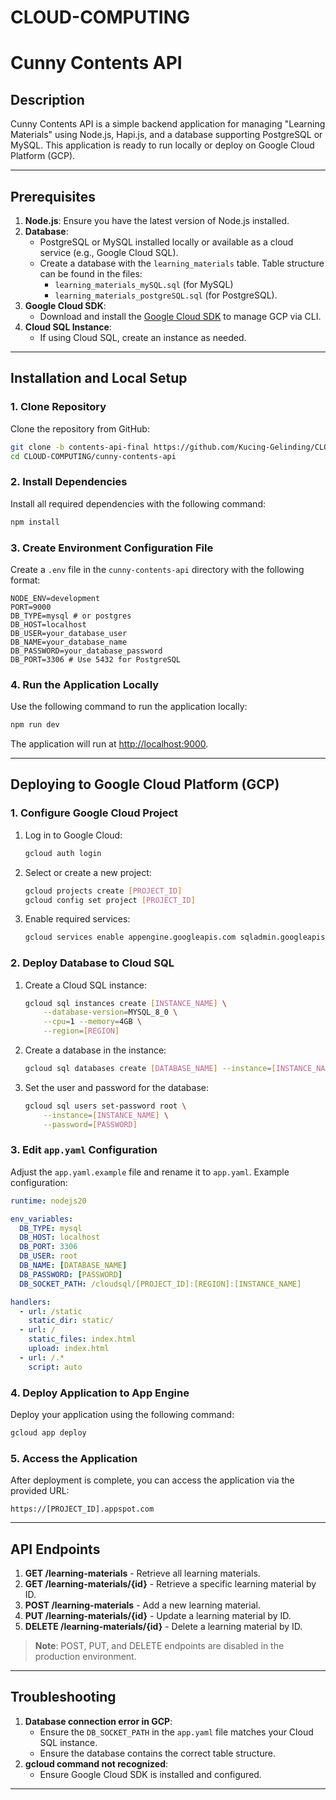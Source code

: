 # CLOUD-COMPUTING
# Cunny Contents API

## Description
Cunny Contents API is a simple backend application for managing "Learning Materials" using Node.js, Hapi.js, and a database supporting PostgreSQL or MySQL. This application is ready to run locally or deploy on Google Cloud Platform (GCP).

---

## Prerequisites
1. **Node.js**: Ensure you have the latest version of Node.js installed.
2. **Database**:
   - PostgreSQL or MySQL installed locally or available as a cloud service (e.g., Google Cloud SQL).
   - Create a database with the `learning_materials` table. Table structure can be found in the files:
     - `learning_materials_mySQL.sql` (for MySQL)
     - `learning_materials_postgreSQL.sql` (for PostgreSQL).
3. **Google Cloud SDK**:
   - Download and install the [Google Cloud SDK](https://cloud.google.com/sdk/docs/install) to manage GCP via CLI.
4. **Cloud SQL Instance**:
   - If using Cloud SQL, create an instance as needed.

---

## Installation and Local Setup

### 1. Clone Repository
Clone the repository from GitHub:
```bash
git clone -b contents-api-final https://github.com/Kucing-Gelinding/CLOUD-COMPUTING.git
cd CLOUD-COMPUTING/cunny-contents-api
```

### 2. Install Dependencies
Install all required dependencies with the following command:
```bash
npm install
```

### 3. Create Environment Configuration File
Create a `.env` file in the `cunny-contents-api` directory with the following format:
```
NODE_ENV=development
PORT=9000
DB_TYPE=mysql # or postgres
DB_HOST=localhost
DB_USER=your_database_user
DB_NAME=your_database_name
DB_PASSWORD=your_database_password
DB_PORT=3306 # Use 5432 for PostgreSQL
```

### 4. Run the Application Locally
Use the following command to run the application locally:
```bash
npm run dev
```
The application will run at [http://localhost:9000](http://localhost:9000).

---

## Deploying to Google Cloud Platform (GCP)

### 1. Configure Google Cloud Project
1. Log in to Google Cloud:
   ```bash
   gcloud auth login
   ```
2. Select or create a new project:
   ```bash
   gcloud projects create [PROJECT_ID]
   gcloud config set project [PROJECT_ID]
   ```
3. Enable required services:
   ```bash
   gcloud services enable appengine.googleapis.com sqladmin.googleapis.com
   ```

### 2. Deploy Database to Cloud SQL
1. Create a Cloud SQL instance:
   ```bash
   gcloud sql instances create [INSTANCE_NAME] \
       --database-version=MYSQL_8_0 \
       --cpu=1 --memory=4GB \
       --region=[REGION]
   ```
2. Create a database in the instance:
   ```bash
   gcloud sql databases create [DATABASE_NAME] --instance=[INSTANCE_NAME]
   ```
3. Set the user and password for the database:
   ```bash
   gcloud sql users set-password root \
       --instance=[INSTANCE_NAME] \
       --password=[PASSWORD]
   ```

### 3. Edit `app.yaml` Configuration
Adjust the `app.yaml.example` file and rename it to `app.yaml`. Example configuration:
```yaml
runtime: nodejs20

env_variables:
  DB_TYPE: mysql
  DB_HOST: localhost
  DB_PORT: 3306
  DB_USER: root
  DB_NAME: [DATABASE_NAME]
  DB_PASSWORD: [PASSWORD]
  DB_SOCKET_PATH: /cloudsql/[PROJECT_ID]:[REGION]:[INSTANCE_NAME]

handlers:
  - url: /static
    static_dir: static/
  - url: /
    static_files: index.html
    upload: index.html
  - url: /.*
    script: auto
```

### 4. Deploy Application to App Engine
Deploy your application using the following command:
```bash
gcloud app deploy
```

### 5. Access the Application
After deployment is complete, you can access the application via the provided URL:
```
https://[PROJECT_ID].appspot.com
```

---

## API Endpoints
1. **GET /learning-materials** - Retrieve all learning materials.
2. **GET /learning-materials/{id}** - Retrieve a specific learning material by ID.
3. **POST /learning-materials** - Add a new learning material.
4. **PUT /learning-materials/{id}** - Update a learning material by ID.
5. **DELETE /learning-materials/{id}** - Delete a learning material by ID.

> **Note**: POST, PUT, and DELETE endpoints are disabled in the production environment.

---

## Troubleshooting
1. **Database connection error in GCP**:
   - Ensure the `DB_SOCKET_PATH` in the `app.yaml` file matches your Cloud SQL instance.
   - Ensure the database contains the correct table structure.
2. **gcloud command not recognized**:
   - Ensure Google Cloud SDK is installed and configured.

---
